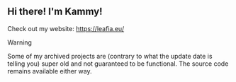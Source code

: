 ## Hi there! I'm Kammy!

Check out my website: https://leafia.eu/

> [!WARNING]  
> Some of my archived projects are (contrary to what the update date is telling you) super old and not guaranteed to be functional. The source code remains available either way.
